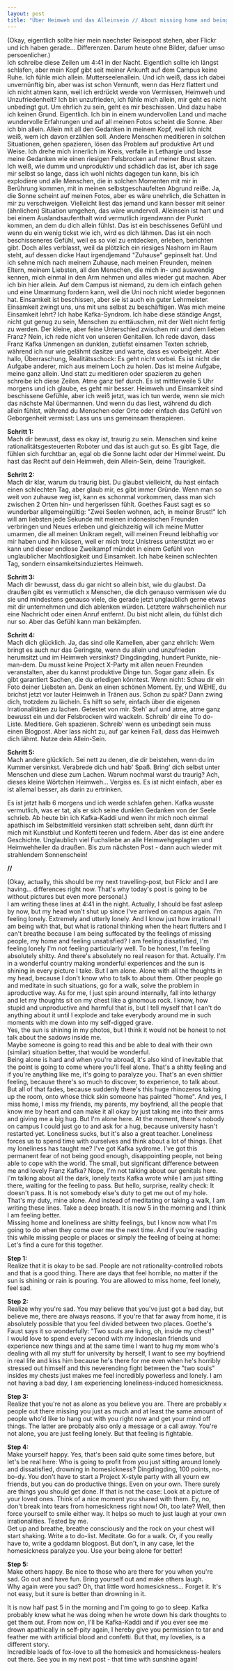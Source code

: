 ```yaml
---
layout: post
title: "Über Heimweh und das Alleinsein // About missing home and being alone"
---
```


(Okay, eigentlich sollte hier mein naechster Reisepost stehen, aber Flickr und ich haben gerade... Differenzen. Darum heute ohne Bilder, dafuer umso persoenlicher.)  
Ich schreibe diese Zeilen um 4:41 in der Nacht. Eigentlich sollte ich längst schlafen, aber mein Kopf gibt seit meiner Ankunft auf dem Campus keine Ruhe. Ich fühle mich allein. Mutterseelenallein. Und ich weiß, dass ich dabei unvernünftig bin, aber was ist schon Vernunft, wenn das Herz flattert und ich nicht atmen kann, weil ich erdrückt werde von Vermissen, Heimweh und Unzufriedenheit? Ich bin unzufrieden, ich fühle mich allein, mir geht es nicht unbedingt gut. Um ehrlich zu sein, geht es mir beschissen. Und dazu habe ich keinen Grund. Eigentlich. Ich bin in einem wundervollen Land und mache wundervolle Erfahrungen und auf all meinen Fotos scheint die Sonne. Aber ich bin allein. Allein mit all den Gedanken in meinem Kopf, weil ich nicht weiß, wem ich davon erzählen soll. Andere Menschen meditieren in solchen Situationen, gehen spazieren, lösen das Problem auf produktive Art und Weise. Ich drehe mich innerlich im Kreis, verfalle in Lethargie und lasse meine Gedanken wie einen riesigen Felsbrocken auf meiner Brust sitzen. Ich weiß, wie dumm und unproduktiv und schädlich das ist, aber ich sage mir selbst so lange, dass ich wohl nichts dagegen tun kann, bis ich explodiere und alle Menschen, die in solchen Momenten mit mir in Berührung kommen, mit in meinen selbstgeschaufelten Abgrund reiße. Ja, die Sonne scheint auf meinen Fotos, aber es wäre unehrlich, die Schatten in mir zu verschweigen. Vielleicht liest das jemand und kann besser mit seiner (ähnlichen) Situation umgehen, das wäre wundervoll. 
Alleinsein ist hart und bei einem Auslandsaufenthalt wird vermutlich irgendwann der Punkt kommen, an dem du dich allein fühlst. Das ist ein beschissenes Gefühl und wenn du ein wenig tickst wie ich, wird es dich lähmen. Das ist ein noch beschisseneres Gefühl, weil es so viel zu entdecken, erleben, berichten gibt. Doch alles verblasst, weil da plötzlich ein riesiges Nashorn im Raum steht, auf dessen dicke Haut irgendjemand "Zuhause" gepinselt hat. Und ich sehne mich nach meinem Zuhause, nach meinen Freunden, meinen Eltern, meinem Liebsten, all den Menschen, die mich in- und auswendig kennen, mich einmal in den Arm nehmen und alles wieder gut machen. Aber ich bin hier allein. Auf dem Campus ist niemand, zu dem ich einfach gehen und eine Umarmung fordern kann, weil die Uni noch nicht wieder begonnen hat. Einsamkeit ist beschissen, aber sie ist auch ein guter Lehrmeister. Einsamkeit zwingt uns, uns mit uns selbst zu beschäftigen. Was mich meine Einsamkeit lehrt? Ich habe Kafka-Syndrom. Ich habe diese ständige Angst, nicht gut genug zu sein, Menschen zu enttäuschen, mit der Welt nicht fertig zu werden. Der kleine, aber feine Unterschied zwischen mir und dem lieben Franz? Nein, ich rede nicht von unseren Genitalien. Ich rede davon, dass Franz Kafka Unmengen an dunklen, zutiefst einsamen Texten schrieb, während ich nur wie gelähmt dasitze und warte, dass es vorbeigeht. Aber hallo, Überraschung, Realitätsschock: Es geht nicht vorbei. Es ist nicht die Aufgabe anderer, mich aus meinem Loch zu holen. Das ist meine Aufgabe, meine ganz allein. Und statt zu meditieren oder spazieren zu gehen schreibe ich diese Zeilen. Atme ganz tief durch. Es ist mittlerweile 5 Uhr morgens und ich glaube, es geht mir besser. 
Heimweh und Einsamkeit sind beschissene Gefühle, aber ich weiß jetzt, was ich tun werde, wenn sie mich das nächste Mal übermannen.
Und wenn du das liest, während du dich allein fühlst, während du Menschen oder Orte oder einfach das Gefühl von Geborgenheit vermisst: Lass uns uns gemeinsam therapieren.

**Schritt 1:**  
Mach dir bewusst, dass es okay ist, traurig zu sein. Menschen sind keine rationalitätsgesteuerten Roboter und das ist auch gut so. Es gibt Tage, die fühlen sich furchtbar an, egal ob die Sonne lacht oder der Himmel weint. Du hast das Recht auf dein Heimweh, dein Allein-Sein, deine Traurigkeit.

**Schritt 2:**  
Mach dir klar, warum du traurig bist. Du glaubst vielleicht, du hast einfach einen schlechten Tag, aber glaub mir, es gibt immer Gründe. Wenn man so weit von zuhause weg ist, kann es schonmal vorkommen, dass man sich zwischen 2 Orten hin- und hergerissen fühlt. Goethes Faust sagt es so wunderbar allgemeingültig: "Zwei Seelen wohnen, ach, in meiner Brust!"
Ich will am liebsten jede Sekunde mit meinen indonesischen Freunden verbringen und Neues erleben und gleichzeitig will ich meine Mutter umarmen, die all meinen Unikram regelt, will meinen Freund leibhaftig vor mir haben und ihn küssen, weil er mich trotz Unistress unterstützt wo er kann und dieser endlose Zweikampf mündet in einem Gefühl von unglaublicher Machtlosigkeit und Einsamkeit. Ich habe keinen schlechten Tag, sondern einsamkeitsinduziertes Heimweh.

**Schritt 3:**  
Mach dir bewusst, dass du gar nicht so allein bist, wie du glaubst. Da draußen gibt es vermutlich x Menschen, die dich genauso vermissen wie du sie und mindestens genauso viele, die gerade jetzt unglaublich gerne etwas mit dir unternehmen und dich ablenken würden. Letztere wahrscheinlich nur eine Nachricht oder einen Anruf entfernt. Du bist nicht allein, du fühlst dich nur so. Aber das Gefühl kann man bekämpfen.

**Schritt 4:**  
Mach dich glücklich. Ja, das sind olle Kamellen, aber ganz ehrlich: Wem bringt es auch nur das Geringste, wenn du allein und unzufrieden herumsitzt und im Heimweh versinkst? Dingdingding, hundert Punkte, nie-man-dem. Du musst keine Project X-Party mit allen neuen Freunden veranstalten, aber du kannst produktive Dinge tun. Sogar ganz allein. Es gibt garantiert Sachen, die du erledigen könntest. Wenn nicht: Schau dir ein Foto deiner Liebsten an. Denk an einen schönen Moment. Ey, und WEHE, du brichst jetzt vor lauter Heimweh in Tränen aus. Schon zu spät? Dann zwing dich, trotzdem zu lächeln. Es hilft so sehr, einfach über die eigenen Irrationalitäten zu lachen. Getestet von mir. Steh' auf und atme, atme ganz bewusst ein und der Felsbrocken wird wackeln. Schreib' dir eine To do-Liste. Meditiere. Geh spazieren. Schreib' wenn es unbedingt sein muss einen Blogpost. Aber lass nicht zu, auf gar keinen Fall, dass das Heimweh dich lähmt. Nutze dein Allein-Sein.


**Schritt 5:**  
Mach andere glücklich. Sei nett zu denen, die dir beistehen, wenn du im Kummer versinkst. Verabrede dich und hab' Spaß. Bring' dich selbst unter Menschen und diese zum Lachen. Warum nochmal warst du traurig? Ach, dieses kleine Wörtchen Heimweh...
Vergiss es. Es ist nicht einfach, aber es ist allemal besser, als darin zu ertrinken. 

Es ist jetzt halb 6 morgens und ich werde schlafen gehen. Kafka wusste vermutlich, was er tat, als er sich seine dunklen Gedanken von der Seele schrieb. Ab heute bin ich Kafka-Kaddi und wenn ihr mich noch einmal apathisch im Selbstmitleid versinken statt schreiben seht, dann dürft ihr mich mit Kunstblut und Konfetti teeren und federn. Aber das ist eine andere Geschichte.
Unglaublich viel Fuchsliebe an alle Heimwehgeplagten und Heimwehheiler da draußen. Bis zum nächsten Post - dann auch wieder mit strahlendem Sonnenschein!    

**//**  

(Okay, actually, this should be my next travelling-post, but Flickr and I are having... differences right now. That's why today's post is going to be without pictures but even more personal.)  
I am writing these lines at 4:41 in the night. Actually, I should be fast asleep by now, but my head won't shut up since I've arrived on campus again. I'm feeling lonely. Extremely and utterly lonely. And I know just how irrational I am being with that, but what is rational thinking when the heart flutters and I can't breathe because I am being suffocated by the feelings of missing people, my home and feeling unsatisfied? I am feeling dissatisfied, I'm feeling lonely I'm not feeling particularly well. To be honest, I'm feeling absolutely shitty. And there's absolutely no real reason for that. Actually. I'm in a wonderful country making wonderful experiences and the sun is shining in every picture I take. But I am alone. Alone with all the thoughts in my head, because I don't know who to talk to about them. Other people go and meditate in such situations, go for a walk, solve the problem in aproductive way. As for me, I just spin around internally, fall into lethargy and let my thoughts sit on my chest like a ginomous rock. I know, how stupid and unproductive and harmful that is, but I tell myself that I can't do anything about it until I explode and take everybody around me in such moments with me down into my self-digged grave.  
Yes, the sun is shining in my photos, but I think it would not be honest to not talk about the sadows inside me.  
Maybe someone is going to read this and be able to deal with their own (similar) situation better, that would be wonderful.  
Being alone is hard and when you're abroad, it's also kind of inevitable that the point is going to come where you'll feel alone. That's a shitty feeling and if you're anything like me, it's going to paralyze you. That's an even shittier feeling, because there's so much to discover, to experience, to talk about. But all of that fades, because suddenly there's this huge rhinozeros taking up the room, onto whose thick skin someone has painted "home". And yes, I miss home, I miss my friends, my parents, my boyfriend, all the people that know me by heart and can make it all okay by just taking me into their arms and giving me a big hug. But I'm alone here. At the moment, there's nobody on campus I could just go to and ask for a hug, because university hasn't restarted yet. Loneliness sucks, but it's also a great teacher. Loneliness forces us to spend time with ourselves and think about a lot of things. Ehat my loneliness has taught me? I've got Kafka sydrome. I've got this permanent fear of not being good enough, disappointing people, not being able to cope with the world. The small, but significant difference between me and lovely Franz Kafka? Nope, I'm not talking about our genitals here. I'm talking about all the dark, lonely texts Kafka wrote while I am just sitting there, waiting for the feeling to pass. But hello, surprise, reality check: It doesn't pass. It is not somebody else's duty to get me out of my hole. That's my duty, mine alone. And instead of meditating or taking a walk, I am writing these lines. Take a deep breath. It is now 5 in the morning and I think I am feeling better.  
Missing home and loneliness are shitty feelings, but I know now what I'm going to do when they come over me the next time. And if you're reading this while missing people or places or simply the feeling of being at home: Let's find a cure for this together.  

**Step 1:**  
Realize that it is okay to be sad. People are not rationality-controlled robots and that is a good thing. There are days that feel horrible, no matter if the sun is shining or rain is pouring. You are allowed to miss home, feel lonely, feel sad.  

**Step 2:**  
Realize why you're sad. You may believe that you've just got a bad day, but believe me, there are always reasons. If you're that far away from home, it is absolutely possible that you feel divided between two places. Goethe's Faust says it so wonderfully: "Two souls are living, oh, inside my chest!"  
I would love to spend every second with my indonesian friends und experience new things and at the same time I want to hug my mom who's dealing with all my stuff for university by herself, I want to see my boyfriend in real life and kiss him because he's there for me even when he's horribly stressed out himself and this neverending fight between the "two souls" insides my chests just makes me feel incredibly powerless and lonely. I am not having a bad day, I am experiencing loneliness-induced homesickness.  

**Step 3:**  
Realize that you're not as alone as you believe you are. There are probably x people out there missing you just as much and at least the same amount of people who'd like to hang out with you right now and get your mind off things. The latter are probably also only a message or a call away. You're not alone, you are just feeling lonely. But that feeling is fightable.  

**Step 4:**   
Make yourself happy. Yes, that's been said quite some times before, but let's be real here: Who is going to profit from you just sitting around lonely and dissatisfied, drowning in homesickness? Dingdingding, 100  points, no-bo-dy. You don't have to start a Project X-style party with all yourn ew friends, but you can do productive things. Even on your own. There surely are things you should get done. If that is not the case: Look at a picture of your loved ones. Think of a nice moment you shared with them. Ey, no, don't break into tears from homesickness right now! Oh, too late? Well, then force yourself to smile either way. It helps so much to just laugh at your own irrationalities. Tested by me.  
Get up and breathe, breathe consciously and the rock on your chest will start shaking. Write a to do-list. Meditate. Go for a walk. Or, if you really have to, write a goddamn blogpost. But don't, in any case, let the homesickness paralyze you. Use your being alone for better!  

**Step 5:**  
Make others happy. Be nice to those who are there for you when you're sad. Go out and have fun. Bring yourself out and make others laugh.  
Why again were you sad? Oh, that little word homesickness... Forget it. It's not easy, but it sure is better than drowning in it.  

It is now half past 5 in the morning and I'm going to go to sleep. Kafka probably knew what he was doing when he wrote down his dark thoughts to get them out. From now on, I'll be Kafka-Kaddi and if you ever see me drown apathically in self-pity again, I hereby give you permission to tar and feather me with artificial blood and confetti. But that, my lovelies, is a different story.  
Incredible loads of fox-love to all the homesick and homesickness-healers out there. See you in my next post - that time with sunshine again!

